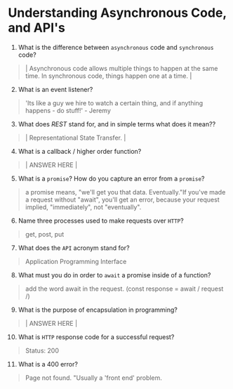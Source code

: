 # Understanding Asynchronous Code, and API's
01. What is the difference between `asynchronous` code and `synchronous` code?

  > |  Asynchronous code allows multiple things to happen at the same time. In synchronous code, things happen one at a time. |

02. What is an event listener?

  > 'Its like a guy we hire to watch a certain thing, and if anything happens - do stuff!' - Jeremy

03. What does *REST* stand for, and in simple terms what does it mean??

  > | Representational State Transfer. |

04. What is a callback / higher order function?

  > | ANSWER HERE |

05. What is a `promise`? How do you capture an error from a `promise`?

  > a promise means, "we'll get you that data. Eventually."If you've made a request without "await", you'll get an error, because your request implied, "immediately", not "eventually".

06. Name three processes used to make requests over `HTTP`?

  > get, post, put

07. What does the `API` acronym stand for?

  > Application Programming Interface

08. What must you do in order to `await` a promise inside of a function?

  > add the word await in the request. (const response = await / request /)

09. What is the purpose of encapsulation in programming?

  > | ANSWER HERE |

10. What is `HTTP` response code for a successful request?

  > Status: 200

11. What is a 400 error?

  > Page not found. "Usually a 'front end' problem.
